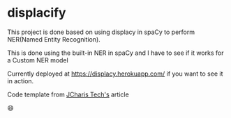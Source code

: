 # displacify

This project is done based on using displacy in spaCy to perform NER(Named Entity Recognition). 

This is done using the built-in NER in spaCy and I have to see if it works for a Custom NER model

Currently deployed at https://displacy.herokuapp.com/ if you want to see it in action.

Code template from [JCharis Tech's](https://blog.jcharistech.com/2019/12/14/how-to-use-displacy-in-flask-for-named-entity-recognition/) article

:smile:
